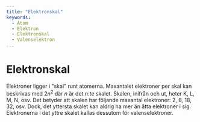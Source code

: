 ```yaml
---
title: "Elektronskal"
keywords:
  - Atom
  - Elektron
  - Elektronskal
  - Valenselektron
...
```


# Elektronskal
Elektroner ligger i "skal" runt atomerna. Maxantalet elektroner per skal kan beskrivas med $2n^2$ där $n$ är det _n:te_ skalet. Skalen, inifrån och ut, heter K, L, M, N, osv. Det betyder att skalen har följande maxantal elektroner: 2, 8, 18, 32, osv. Dock, det yttersta skalet kan aldrig ha mer än åtta elektroner i sig. Elektronerna i det yttre skalet kallas dessutom för valenselektroner.